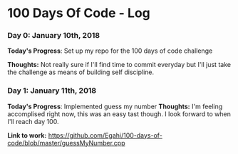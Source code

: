 # 100 Days Of Code - Log

### Day 0: January 10th, 2018

**Today's Progress**: Set up my repo for the 100 days of code challenge

**Thoughts:** Not really sure if I'll find time to commit everyday but I'll just take the challenge as means of building self discipline.



### Day 1: January 11th, 2018

**Today's Progress**: Implemented guess my number
**Thoughts:** I'm feeling accomplised right now, this was an easy tast though. I look forward to when I'll reach day 100. 

**Link to work:** https://github.com/Egahi/100-days-of-code/blob/master/guessMyNumber.cpp

